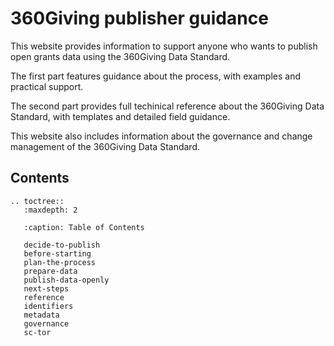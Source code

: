 # 360Giving publisher guidance
This website provides information to support anyone who wants to publish open grants data using the 360Giving Data Standard.

The first part features guidance about the process, with examples and practical support.

The second part provides full techinical reference about the 360Giving Data Standard, with templates and detailed field guidance.

This website also includes information about the governance and change management of the 360Giving Data Standard.

## Contents

```eval_rst
.. toctree::
   :maxdepth: 2
   
   :caption: Table of Contents

   decide-to-publish
   before-starting
   plan-the-process
   prepare-data
   publish-data-openly
   next-steps
   reference
   identifiers
   metadata
   governance
   sc-tor
```
